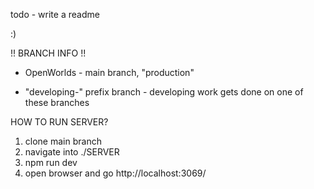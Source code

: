 todo - write a readme

:)


!! BRANCH INFO !!

- OpenWorlds - main branch, "production"

- "developing-" prefix branch - developing work gets done on one of these branches


HOW TO RUN SERVER?

1. clone main branch
2. navigate into ./SERVER
3. npm run dev
4. open browser and go http://localhost:3069/
